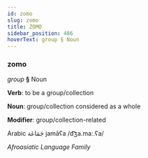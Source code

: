 ```yaml
---
id: zomo
slug: zomo
title: ZOMO
sidebar_position: 486
hoverText: group § Noun
---
```


### zomo

*group* **§** Noun

**Verb**: to be a group/collection

**Noun**: group/collection considered as a whole

**Modifier**: group/collection-related

Arabic جَمَاعَة⁩ jamāʕa /d͡ʒa.maː.ʕa/

*Afroasiatic Language Family*